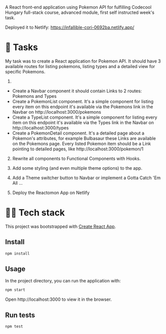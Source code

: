 A React front-end application using Pokemon API for fulfilling Codecool Hungary full-stack course, advanced module, first self instructed week's task.

Deployed it to Netlify: https://infallible-cori-0692ba.netlify.app/
# 📒 Tasks

My task was to create a React application for Pokemon API. It should have 3 available routes for listing pokemons, listing types and a detailed view for specific Pokemons.

1.

- Create a Navbar component
  it should contain Links to 2 routes: Pokemons and Types
- Create a PokemonList component. It's a simple component for listing every item on this endpoint
  it's available via the Pokemons link in the Navbar on http://localhost:3000/pokemons
- Create a TypeList component. It's a simple component for listing every item on this endpoint
  it's available via the Types link in the Navbar on http://localhost:3000/types
- Create a PokemonDetail component. It's a detailed page about a Pokemon's attributes, for example Bulbasaur
  these Links are available on the Pokemons page. Every listed Pokemon item should be a Link pointing to detailed pages, like http://localhost:3000/pokemon/1

2. Rewrite all components to Functional Components with Hooks.

3. Add some styling (and even multiple theme options) to the app.

4. Add a Theme switcher button to Navbar or implement a Gotta Catch 'Em All ...

5. Deploy the Reactomon App on Netlify


# 👨‍💻 Tech stack

This project was bootstrapped with [Create React App](https://github.com/facebook/create-react-app).

## Install

```sh
npm install
```

## Usage

In the project directory, you can run the application with:

```sh
npm start
```

Open http://localhost:3000 to view it in the browser.

## Run tests

```sh
npm test
```